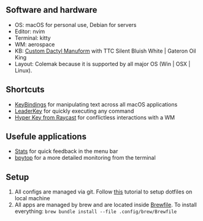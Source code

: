 ## Software and hardware
- OS: macOS for personal use, Debian for servers
- Editor: nvim
- Terminal: kitty
- WM: aerospace
- KB: [Custom Dactyl Manuform](https://cyboard.digital/products/custom-dactyl-manuform) with TTC Silent Bluish White | Gateron Oil King 
- Layout: Colemak because it is supported by all major OS (Win | OSX | Linux).

## Shortcuts
- [KeyBindings](https://github.com/ttscoff/KeyBindings) for manipulating text across all macOS applications
- [LeaderKey](https://github.com/mikker/LeaderKey.app) for quickly executing any command
- [Hyper Key from Raycast](https://manual.raycast.com/hyperkey) for conflictless interactions with a WM

## Usefule applications
- [Stats](https://github.com/exelban/stats) for quick feedback in the menu bar
- [bpytop](https://github.com/aristocratos/bpytop) for a more detailed monitoring from the terminal

## Setup
1. All configs are managed via git. Follow [this](https://www.atlassian.com/git/tutorials/dotfiles) tutorial to setup dotfiles on local machine
2. All apps are managed by brew and are located inside [Brewfile](https://docs.brew.sh/Brew-Bundle-and-Brewfile). To install everything: `brew bundle install --file .config/brew/Brewfile`

